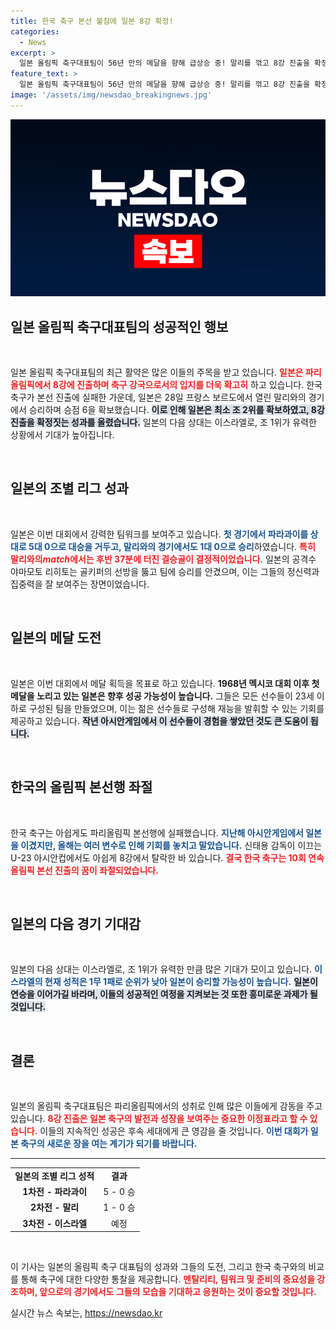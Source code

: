 ```yaml
---
title: 한국 축구 본선 불참에 일본 8강 확정!
categories:
  - News
excerpt: >
  일본 올림픽 축구대표팀이 56년 만의 메달을 향해 급상승 중! 말리를 꺾고 8강 진출을 확정하며 조 1위도 눈앞에. 한국은 본선행에 실패하며 안타까움을 더했다. 클릭해서 자세한 이야기를 확인하세요!
feature_text: >
  일본 올림픽 축구대표팀이 56년 만의 메달을 향해 급상승 중! 말리를 꺾고 8강 진출을 확정하며 조 1위도 눈앞에. 한국은 본선행에 실패하며 안타까움을 더했다. 클릭해서 자세한 이야기를 확인하세요!
image: '/assets/img/newsdao_breakingnews.jpg'
---
```


<p><img src="/assets/img/newsdao_breakingnews.jpg" alt="pcversion 속보" /></p>

<h2 data-ke-size="size26">일본 올림픽 축구대표팀의 성공적인 행보</h2>

<p data-ke-size="size16">&nbsp;</p>

<p>일본 올림픽 축구대표팀의 최근 활약은 많은 이들의 주목을 받고 있습니다. <b><span style="color: #ee2323;">일본은 파리올림픽에서 8강에 진출하며 축구 강국으로서의 입지를 더욱 확고히</span></b> 하고 있습니다. 한국 축구가 본선 진출에 실패한 가운데, 일본은 28일 프랑스 보르도에서 열린 말리와의 경기에서 승리하며 승점 6을 확보했습니다. <b><span style="background-color: #21538527;">이로 인해 일본은 최소 조 2위를 확보하였고, 8강 진출을 확정짓는 성과를 올렸습니다.</span></b> 일본의 다음 상대는 이스라엘로, 조 1위가 유력한 상황에서 기대가 높아집니다. </p>

<p data-ke-size="size16">&nbsp;</p>

<h2 data-ke-size="size26">일본의 조별 리그 성과</h2>

<p data-ke-size="size16">&nbsp;</p>

<p>일본은 이번 대회에서 강력한 팀워크를 보여주고 있습니다. <b><span style="color: #1a5490;">첫 경기에서 파라과이를 상대로 5대 0으로 대승을 거두고, 말리와의 경기에서도 1대 0으로 승리</span></b>하였습니다. <b><span style="color: #ee2323;">특히 말리와의<em>match</em>에서는 후반 37분에 터진 결승골이 결정적이었습니다.</span></b> 일본의 공격수 야마모토 리히토는 골키퍼의 선방을 뚫고 팀에 승리를 안겼으며, 이는 그들의 정신력과 집중력을 잘 보여주는 장면이었습니다.</p>

<p data-ke-size="size16">&nbsp;</p>

<h2 data-ke-size="size26">일본의 메달 도전</h2>

<p data-ke-size="size16">&nbsp;</p>

<p>일본은 이번 대회에서 메달 획득을 목표로 하고 있습니다. <b><span style="color: ## ee2323;">1968년 멕시코 대회 이후 첫 메달을 노리고 있는 일본은 향후 성공 가능성이 높습니다.</span></b> 그들은 모든 선수들이 23세 이하로 구성된 팀을 만들었으며, 이는 젊은 선수들로 구성해 재능을 발휘할 수 있는 기회를 제공하고 있습니다. <b><span style="background-color: #21538527;">작년 아시안게임에서 이 선수들이 경험을 쌓았던 것도 큰 도움이 됩니다.</span></b></p>

<p data-ke-size="size16">&nbsp;</p>

<h2 data-ke-size="size26">한국의 올림픽 본선행 좌절</h2>

<p data-ke-size="size16">&nbsp;</p>

<p>한국 축구는 아쉽게도 파리올림픽 본선행에 실패했습니다. <b><span style="color: #1a5490;">지난해 아시안게임에서 일본을 이겼지만, 올해는 여러 변수로 인해 기회를 놓치고 말았습니다.</span></b> 신태용 감독이 이끄는 U-23 아시안컵에서도 아쉽게 8강에서 탈락한 바 있습니다. <b><span style="color: #ee2323;">결국 한국 축구는 10회 연속 올림픽 본선 진출의 꿈이 좌절되었습니다.</span></b></p>

<p data-ke-size="size16">&nbsp;</p>

<h2 data-ke-size="size26">일본의 다음 경기 기대감</h2>

<p data-ke-size="size16">&nbsp;</p>

<p>일본의 다음 상대는 이스라엘로, 조 1위가 유력한 만큼 많은 기대가 모이고 있습니다. <b><span style="color: #1a5490;">이스라엘의 현재 성적은 1무 1패로 순위가 낮아 일본이 승리할 가능성이 높습니다.</span></b> <b><span style="background-color: #21538527;">일본이 연승을 이어가길 바라며, 이들의 성공적인 여정을 지켜보는 것 또한 흥미로운 과제가 될 것입니다.</span></b></p>

<p data-ke-size="size16">&nbsp;</p>

<h2 data-ke-size="size26">결론</h2>

<p data-ke-size="size16">&nbsp;</p>

<p>일본의 올림픽 축구대표팀은 파리올림픽에서의 성취로 인해 많은 이들에게 감동을 주고 있습니다. <b><span style="color: #ee2323;">8강 진출은 일본 축구의 발전과 성장을 보여주는 중요한 이정표라고 할 수 있습니다.</span></b> 이들의 지속적인 성공은 후속 세대에게 큰 영감을 줄 것입니다. <b><span style="color: #1a5490;">이번 대회가 일본 축구의 새로운 장을 여는 계기가 되기를 바랍니다.</span></b> </p>

<hr>

<table style="width:100%">
<tr>
<td style="text-align: center; height: 17px;"><b>일본의 조별 리그 성적</b></td>
<td style="text-align: center; height: 17px;"><b>결과</b></td>
</tr>
<tr>
<td style="text-align: center; height: 17px;"><b>1차전 - 파라과이</b></td>
<td style="text-align: center; height: 17px;">5 - 0 승</td>
</tr>
<tr>
<td style="text-align: center; height: 17px;"><b>2차전 - 말리</b></td>
<td style="text-align: center; height: 17px;">1 - 0 승</td>
</tr>
<td style="text-align: center; height: 17px;"><b>3차전 - 이스라엘</b></td>
<td style="text-align: center; height: 17px;">예정</td>
</tr>
</table>

<p data-ke-size="size16">&nbsp;</p> 

<p>이 기사는 일본의 올림픽 축구 대표팀의 성과와 그들의 도전, 그리고 한국 축구와의 비교를 통해 축구에 대한 다양한 통찰을 제공합니다. <b><span style="color: #ee2323;">멘탈리티, 팀워크 및 준비의 중요성을 강조하며, 앞으로의 경기에서도 그들의 모습을 기대하고 응원하는 것이 중요할 것입니다.</span></b></p>
실시간 뉴스 속보는, <a href="https://newsdao.kr" rel="dofollow">https://newsdao.kr</a>


